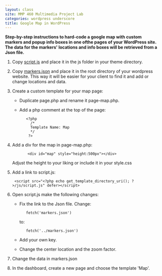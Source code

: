 ```yaml
---
layout: class
site: MMP 460 Multimedia Project Lab
categories: wordpress underscore
title: Google Map in WordPress
---
```


**Step-by-step instructions to hard-code a google map with custom markers and popup info boxes in one ofthe pages of your WordPress site. The data for the markers' locations and info boxes will be retrieved from a Json file.**

1. Copy [script.js](https://github.com/revitalk/google-maps-api-template) and place it in the js folder in your theme directory.
1. Copy [markers.json](https://github.com/revitalk/google-maps-api-template) and place it in the root directory of your wordpress website. This way it will be easier for your client to find it and add or change locations and data.
1. Create a custom template for your map page: 
    - Duplicate page.php and rename it page-map.php. 
    - Add a php comment at the top of the page:
  
             <?php
               /*
               Template Name: Map
               */
              ?>
        
1. Add a div for the map in page-map.php:

              <div id="map" style="height:500px"></div>
    
    Adjust the height to your liking or include it in your style.css
1. Add a link to script.js:

        <script src="<?php echo get_template_directory_uri(); ?>/js/script.js" defer></script>

1. Open script.js make the following changes:
  
    - Fix the link to the Json file. Change:
  
             fetch('markers.json') 
  
        to:
  
             fetch('../markers.json')
      
    - Add your own key.	
    - Change the center location and the zoom factor. 
1. Change the data in markers.json
1. In the dashboard, create a new page and choose the template 'Map'.
